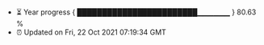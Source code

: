 - ⏳ Year progress { ████████████████████████▁▁▁▁▁▁ } 80.63 %
- ⏰ Updated on Fri, 22 Oct 2021 07:19:34 GMT

